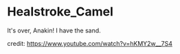 # Healstroke_Camel
It's over, Anakin! I have the sand.

credit: https://www.youtube.com/watch?v=hKMY2w__7S4
